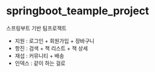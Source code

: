 # springboot_teample_project
스프링부트 기반 팀프로젝트


- 지원 :  로그인 + 회원가입  + 장바구니
- 항진 :  검색 + 책 리스트  + 책 상세
- 재섭 :  커뮤니티  +  배송
- 인덱스 :  같이 하는 걸로
